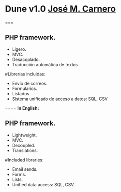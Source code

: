 # Dune v1.0 [José M. Carnero](http://sargazos.net)
===

## PHP framework.

- Ligero.
- MVC.
- Desacoplado.
- Traducción automática de textos.

#Librerías incluidas:

- Envío de correos.
- Formularios.
- Listados.
- Sistema unificado de acceso a datos: SQL, CSV

====
**In English:**

## PHP framework.

- Lightweight.
- MVC.
- Decoupled.
- Translations.

#Included libraries:

- Email sends.
- Forms.
- Lists.
- Unified data access: SQL, CSV

